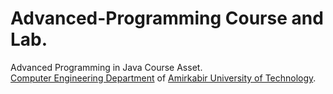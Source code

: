 # Advanced-Programming Course and Lab.
Advanced Programming in Java Course Asset.<br>
[Computer Engineering Department](https://ceit.aut.ac.ir/) of [Amirkabir University of Technology](https://aut.ac.ir/).
